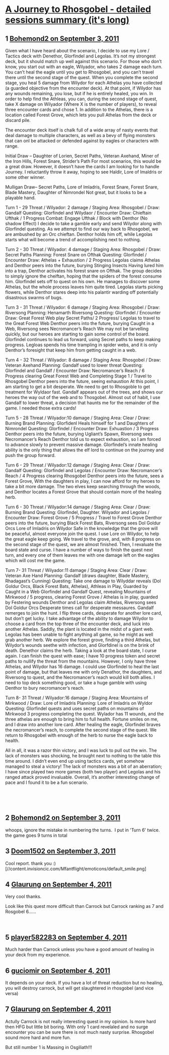 # [A Journey to Rhosgobel - detailed sessions summary (it&#039;s long)](https://community.fantasyflightgames.com/topic/52613-a-journey-to-rhosgobel-detailed-sessions-summary-its-long/)

## 1 [Bohemond2 on September 3, 2011](https://community.fantasyflightgames.com/topic/52613-a-journey-to-rhosgobel-detailed-sessions-summary-its-long/?do=findComment&comment=523636)

Given what I have heard about the scenario, I decide to use my Lore / Tactics deck with Denethor, Glorfindel and Legolas. It’s not my strongest deck, but it should match up well against this scenario. For those who don’t know, you start out with an eagle, Wilyador, who takes 2 damage each turn. You can’t heal the eagle until you get to Rhosgobel, and you can’t travel there until the second stage of the quest. When you complete the second stage, you heal 5 damage from Wilydor for each Athelas you have collected (a guarded objective from the encounter deck). At that point, if Wilydor has any wounds remaining, you lose, but if he is entirely healed, you win. In order to help find the Athleas, you can, during the second stage of quest, take X damage on Wilyador (Where X is the number of players), to reveal three encounter cards and chose 1. In addition to the Athelas, there is a location called Forest Grove, which lets you pull Athelas from the deck or discard pile.

The encounter deck itself is chalk full of a wide array of nasty events that deal damage to multiple characters, as well as a bevy of flying monsters that can onl be attacked or defended against by eagles or characters with range.

Initial Draw – Daughter of Lorien, Secret Paths, Veteran Axehand, Miner of the Iron Hills, Forest Snare, Strider’s Path
For most scenarios, this would be a great draw. However, it doesn’t have the cards I am looking for to handle Journey. I reluctantly throw it away, hoping to see Haldir, Lore of Imaldris or some other winner.

Mulligan Draw– Secret Paths, Lore of Imladris, Forest Snare, Forest Snare, Blade Mastery, Daughter of Nimrondel
Not great, but it looks to be a playable hand.

Turn 1 - 29 Threat / Wilyador: 2 damage / Staging Area: Rhosgobel / Draw: Gandalf
Questing: Glorfindel and Wilydaor / Encounter Draw: Chieftain Ufthak / 1 Progress
Combat: Engage Ufthak / Block with Denthor (No shadow Effect)
I decide to take a gamble early and send Wilydor along with Glorfindel questing. As we attempt to find our way back to Rhosgobel, we are ambushed by an Orc chieftan. Denthor holds him off, while Legolas starts what will become a trend of accomplishing next to nothing.

Turn 2 - 30 Threat / Wilyador: 4 damage / Staging Area: Rhosgobel / Draw: Secret Paths
Planning: Forest Snare on Ofthak
Questing: Glorfindel / Encounter Draw: Athelas + Exhaustion / 2 Progress
Legolas claims Athelas and Denthor peers into the future, burying Stinging Insects
Having lured him into a trap, Denthor activates his forest snare on Ofthak. The group decides to simply ignore the cheiftan, hoping that the spiders of the forest consume him. Glorfindel sets off to quest on his own. He manages to discover some Athelas, but the whole process leaves him quite tired. Legolas starts picking flowers, while Denthor stares deep into his palantir warding off potentially disastrous swarms of bugs.

Turn 3 - 31 Threat / Wilyador: 6 damage / Staging Area: Rhosgobel / Draw: Riversong
Planning: Henamarth Riversong
Questing: Glorfindel / Encounter Draw: Great Forest Web play Secret Paths/ 2 Progress/ Legolas to travel to the Great Forest Web
Denthor peers into the future, burying Caught in a Web, Riversong sees Necromancer’s Reach
We may not be tarvelling quickly, but our heroes are starting to gain some control of the board. Glorfindel continues to lead us forward, using Secret paths to keep making progress. Legloas spends his time trampling in spider webs, and it is only Denthor’s foresight that keep him from getting caught in a web.

Turn 4 - 32 Threat / Wilyador: 8 damage / Staging Area: Rhosgobel / Draw: Veteran Axehand
Planning: Gandalf used to lower threat
Questing: Glorfindel and Gandalf / Encounter Draw: Necromancer’s Reach / 6 Progress clearing Great Forest Web and Completing Stage 1 / Travel to Rhosgobel
Denthor peers into the future, seeing exhaustion
At this point, I am starting to get a bit desperate. We need to get to Rhosgoble to get treatment for Wyldaor fast. Gandalf appears out of the trees, and shows our heroes the way out of the web and to Thosgobel. Almost out of habit, I use Gandalf to lower threat, a decision that haunts me for the remainder of the game. I needed those extra cards!

Turn 5 - 28 Threat / Wilyador:10 damage / Staging Area: Clear / Draw: Burning Brand
Planning: Glorfidenl Heals himself for 1 and Daughters of Nimrondel
Questing: Glorfindel / Encounter Draw: Exhuastion / 3 Progress
Denthor peers into the future, burying Ugliant’s Spawn, Riversong sees Necromancer’s Reach
Denthor told us to expect exhaustion, so I am forced to advance slowly to prevent massive damage. Glorfindel’s innate healing ability is the only thing that allows the elf lord to continue on the journey and push the group forward.

Turn 6 - 29 Threat / Wilyador:12 damage / Staging Area: Clear / Draw: Gandalf
Questing: Glorfindel and Legolas / Encounter Draw: Necromancer’s Reach / 4 Progress clearing Rhosgobel
Denthor peers into the future, sees a Forest Grove,
With the daughters in play, I can now afford for my heroes to take a bit more damage. The two elves keep searching through the woods, and Denthor locates a Forest Grove that should contain more of the healing herb.

Turn 6 - 30 Threat / Wilyador:14 damage / Staging Area: Clear / Draw: Burning Brand
Questing: Glorfindel, Daughter. Wilyador and Legolas / Encounter Draw: Forest Grove / 5 Progress / Travel to Forest Grove
Denthor peers into the future, burying Black Forest Bats, Riversong sees Dol Goldur Orcs
Lore of Imladris on Wilydor
Safe in the knowledge that the grove will be peaceful, almost everyone join the quest. I use Lore on Wilydor, to help the great eagle keep going. We travel to the grove, and, with 8 progress on the second stage of the quest, we are almost finished. Then, I revaluate the board state and curse. I have a number of ways to finish the quest next turn, and every one of them leaves me with one damage left on the eagles which will cost me the game.

Turn 7- 31 Threat / Wilyador:11 damage / Staging Area: Clear / Draw: Veteran Axe Hand
Planning: Gandalf (draws daughter, Blade Mastery, Rhadagast’s Cunning)
Questing: Take one damage to Wilyddar reveals (Dol Goldur Orcs, Black Forest Bats, Athelas), Athleas in Play, Guarded by Caught in a Web
Glorfindel and Gandalf Quest, revealing Mountains of Mirkwood / 5 progress, clearing Forest Grove / Athelas is in play, guarded by Festering wounds
Denthor and Legolas claim Athelas, Riversong sees Dol Goldur Orcs
Desperate times call for desperate messaures. Gandalf remerges to join the hunt. I flip three cards, desperate for another lore card, but don’t get lucky. I take advantage of the ability to damage Wilydor to choose a card from the top three of the encounter deck, and luck into another Athelas. Saddly, the plant is located in the midst of a giant web. Legolas has been unable to fight anything all game, so he might as well grab another herb. We explore the forest grove, finding a third Athelas, but Wilydor’s wounds seethe with infection, and Glorfdinel is on the brink of death. Denethor claims the herb. Taking a look at the board state, I curse again. I can finish the quest with ease; I have 10 progress token and secret paths to nullify the threat from the mountains. However, I only have three Athelas, and Wilydor has 16 damage. I could use Glorfindel to heal the last point of damage, but that leaves me with only Denathor, the daughters, and Riversong to quest, and the Necromancer’s reach would kill both allies. I need to top deck something good, or take a huge gamble with using Denthor to bury necromancer’s reach.

Turn 8- 31 Threat / Wilyador:16 damage / Staging Area: Mountains of Mirkwood / Draw: Lore of Imladris
Planning: Lore of Imladris on Wyldor
Questing: Glorfindel quests and uses secret paths on mountains of Mirkwood 3 progress completing the quest. Wylador has 11 wounds, and the three athelas are enough to bring him to full health.
Fortune smiles on me, and I draw into another lore card. After healing the eagle, Glorfindel braves the necromancer’s reach, to complete the second stage of the quest. We return to Rhosgobel with enough of the herb to nurse the eagle back to health.

All in all, it was a razor thin victory, and I was luck to pull out the win. The lack of monsters was shocking, he brought next to nothing to the table this time around. I didn’t even end up using tactics cards, yet somehow managed to steal a victory! The lack of monsters was a bit of an aberration; I have since played two more games (both two player) and Legolas and his ranged attack proved invaluable. Overall, it’s another interesting change of pace and I found it to be a fun scenario.

 


 

## 2 [Bohemond2 on September 3, 2011](https://community.fantasyflightgames.com/topic/52613-a-journey-to-rhosgobel-detailed-sessions-summary-its-long/?do=findComment&comment=523645)

whoops, ignore the mistake in numbering the turns.  I put in 'Turn 6' twice.  the game goes 9 turns in total

## 3 [Doom1502 on September 3, 2011](https://community.fantasyflightgames.com/topic/52613-a-journey-to-rhosgobel-detailed-sessions-summary-its-long/?do=findComment&comment=523678)

Cool report. thank you :) [//content.invisioncic.com/Mfantflight/emoticons/default_smile.png]

## 4 [Glaurung on September 4, 2011](https://community.fantasyflightgames.com/topic/52613-a-journey-to-rhosgobel-detailed-sessions-summary-its-long/?do=findComment&comment=523810)

Very cool thanks.

Look like this quest more difficult than Carrock but Carrock ranking as 7 and Rosgobel 6......

 

## 5 [player582283 on September 4, 2011](https://community.fantasyflightgames.com/topic/52613-a-journey-to-rhosgobel-detailed-sessions-summary-its-long/?do=findComment&comment=523834)

Much harder than Carrock unless you have a good amount of healing in your deck from my experience.

## 6 [guciomir on September 4, 2011](https://community.fantasyflightgames.com/topic/52613-a-journey-to-rhosgobel-detailed-sessions-summary-its-long/?do=findComment&comment=523835)

It depends on your deck. If you have a lot of threat reduction but no healing, you will destroy carrock, but will get slaughtered in rhosgobel (and vice versa)

## 7 [Glaurung on September 4, 2011](https://community.fantasyflightgames.com/topic/52613-a-journey-to-rhosgobel-detailed-sessions-summary-its-long/?do=findComment&comment=523863)

Actully Carrock is not really interesting quest in my opinion. Is more hard then HFG but little bit boring. With only 1 card revelaled and no surge encounter you can be sure there is not much nasty surprise. Rhosgobel sound more hard and more fun.

But still number 1 is Massing in Osgiliath!!! 

